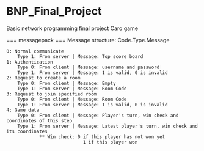 # BNP_Final_Project
Basic network programming final project
Caro game 

=== messagepack ===
Message structure:
    Code.Type.Message

    0: Normal communicate
        Type 1: From server | Message: Top score board
    1: Authentication
        Type 0: From client | Message: username and password
        Type 1: From server | Message: 1 is valid, 0 is invalid
    2: Request to create a room
        Type 0: From client | Message: Empty
        Type 1: From server | Message: Room Code 
    3: Request to join specified room
        Type 0: From client | Message: Room Code
        Type 1: From server | Message: 1 is valid, 0 is invalid
    4: Game data
        Type 0: From client | Message: Player's turn, win check and coordinates of this step
        Type 1: From server | Message: Latest player's turn, win check and its coordinates
                ** Win check: 0 if this player has not won yet
                                1 if this player won
